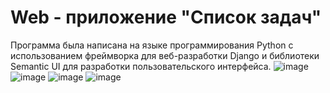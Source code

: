 # Web - приложение "Список задач"
Программа была написана на языке программирования Python с использованием фреймворка 
для веб-разработки Django и библиотеки Semantic UI для разработки 
пользовательского интерфейса.
![image](https://github.com/katyabak/todo/assets/124804706/21a19e1a-a4a0-4634-86a2-c9cf69603519)
![image](https://github.com/katyabak/todo/assets/124804706/6cefcc81-6e26-436b-91c3-1616c904ccc6)
![image](https://github.com/katyabak/todo/assets/124804706/82b26dc4-9041-4c1c-b59e-3230f4e6af00)
![image](https://github.com/katyabak/todo/assets/124804706/af24afec-ef16-46bf-ad17-e457e81bab1c)
